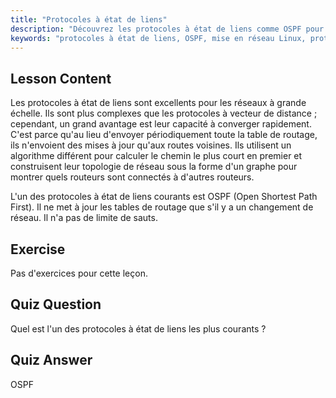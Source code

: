 ```yaml
---
title: "Protocoles à état de liens"
description: "Découvrez les protocoles à état de liens comme OSPF pour les grands réseaux. Comprenez leur convergence rapide et comment ils mettent à jour les tables de routage. Commencez votre parcours de mise en réseau Linux !"
keywords: "protocoles à état de liens, OSPF, mise en réseau Linux, protocoles de routage, topologie de réseau, débutant"
---
```


## Lesson Content

Les protocoles à état de liens sont excellents pour les réseaux à grande échelle. Ils sont plus complexes que les protocoles à vecteur de distance ; cependant, un grand avantage est leur capacité à converger rapidement. C'est parce qu'au lieu d'envoyer périodiquement toute la table de routage, ils n'envoient des mises à jour qu'aux routes voisines. Ils utilisent un algorithme différent pour calculer le chemin le plus court en premier et construisent leur topologie de réseau sous la forme d'un graphe pour montrer quels routeurs sont connectés à d'autres routeurs.

L'un des protocoles à état de liens courants est OSPF (Open Shortest Path First). Il ne met à jour les tables de routage que s'il y a un changement de réseau. Il n'a pas de limite de sauts.

## Exercise

Pas d'exercices pour cette leçon.

## Quiz Question

Quel est l'un des protocoles à état de liens les plus courants ?

## Quiz Answer

OSPF
